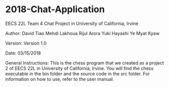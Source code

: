 # 2018-Chat-Application

EECS 22L Team 4 
Chat Project in University of California, Irvine

Author:
	David Tiao
	Mehdi Lakhoua
	Rijul Arora
	Yuki Hayashi
	Ye Myat Kyaw
	
Version:
	Version 1.0

Date:
	03/15/2018
		
General Instructions:
	This is the chess program that we created as a project 2 of EECS 22L in
	University of California, Irvine.
	You will find the chess executable in the bin folder and the source code in the src folder.
	For information on how to use, refer to the user manual.
